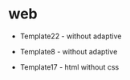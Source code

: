 # web
- Template22 - without adaptive

- Template8 - without adaptive

- Template17 - html without css